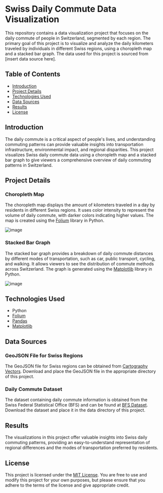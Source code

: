 # Swiss Daily Commute Data Visualization

This repository contains a data visualization project that focuses on the daily commute of people in Switzerland, segmented by each region. The primary goal of this project is to visualize and analyze the daily kilometers traveled by individuals in different Swiss regions, using a choropleth map and a stacked bar graph. The data used for this project is sourced from [insert data source here].

## Table of Contents
- [Introduction](#introduction)
- [Project Details](#project-details)
- [Technologies Used](#technologies-used)
- [Data Sources](#data-sources)
- [Results](#results)
- [License](#license)

## Introduction
The daily commute is a critical aspect of people's lives, and understanding commuting patterns can provide valuable insights into transportation infrastructure, environmental impact, and regional disparities. This project visualizes Swiss daily commute data using a choropleth map and a stacked bar graph to give viewers a comprehensive overview of daily commuting patterns in Switzerland.

## Project Details
### Choropleth Map
The choropleth map displays the amount of kilometers traveled in a day by residents in different Swiss regions. It uses color intensity to represent the volume of daily commute, with darker colors indicating higher values. The map is created using the [Folium](https://python-visualization.github.io/folium/) library in Python.

![image](https://github.com/disanza-franck/Swiss-Commute/assets/146677173/f1377187-97f3-48c3-a638-1cc385d56d6e)

### Stacked Bar Graph
The stacked bar graph provides a breakdown of daily commute distances by different modes of transportation, such as car, public transport, cycling, and walking. It allows viewers to see the distribution of commute methods across Switzerland. The graph is generated using the [Matplotlib](https://matplotlib.org/) library in Python.

![image](https://github.com/disanza-franck/Swiss-Commute/assets/146677173/d208fefa-4d09-46c3-a3bc-e1a73575b64d)

## Technologies Used
- Python
- [Folium](https://python-visualization.github.io/folium/)
- [Pandas](https://pandas.pydata.org/)
- [Matplotlib](https://matplotlib.org/)

## Data Sources
### GeoJSON File for Swiss Regions
The GeoJSON file for Swiss regions can be obtained from [Cartography Vectors](https://cartographyvectors.com/map/1522-switzerland-with-regions). Download and place the GeoJSON file in the appropriate directory of this project.

### Daily Commute Dataset
The dataset containing daily commute information is obtained from the Swiss Federal Statistical Office (BFS) and can be found at [BFS Dataset](https://www.bfs.admin.ch/bfs/fr/home/statistiques/catalogues-banques-donnees/tableaux.assetdetail.24025445.html). Download the dataset and place it in the data directory of this project.

## Results
The visualizations in this project offer valuable insights into Swiss daily commuting patterns, providing an easy-to-understand representation of regional differences and the modes of transportation preferred by residents.

## License
This project is licensed under the [MIT License](LICENSE). You are free to use and modify this project for your own purposes, but please ensure that you adhere to the terms of the license and give appropriate credit.
